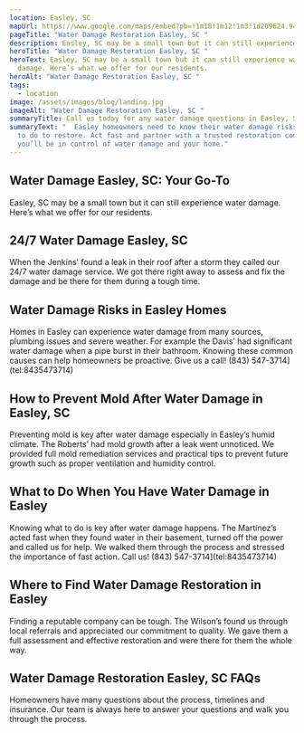 ```yaml
---
location: Easley, SC
mapUrl: https://www.google.com/maps/embed?pb=!1m18!1m12!1m3!1d209624.9419156564!2d-82.74833231275996!3d34.82129275582525!2m3!1f0!2f0!3f0!3m2!1i1024!2i768!4f13.1!3m3!1m2!1s0x8858480e78ae0dbb%3A0xe1d4aa7f5adf7eae!2sEasley%2C%20SC%2C%20USA!5e0!3m2!1sen!2sph!4v1728668010585!5m2!1sen!2sph
pageTitle: "Water Damage Restoration Easley, SC "
description: Easley, SC may be a small town but it can still experience water damage.
heroTitle: "Water Damage Restoration Easley, SC "
heroText: Easley, SC may be a small town but it can still experience water
  damage. Here’s what we offer for our residents.
heroAlt: "Water Damage Restoration Easley, SC "
tags:
  - location
image: /assets/images/blog/landing.jpg
imageAlt: "Water Damage Restoration Easley, SC "
summaryTitle: Call us today for any water damage questions in Easley, SC!
summaryText: "  Easley homeowners need to know their water damage risks and what
  to do to restore. Act fast and partner with a trusted restoration company and
  you’ll be in control of water damage and your home."
---
```

## Water Damage Easley, SC: Your Go-To

Easley, SC may be a small town but it can still experience water damage. Here’s what we offer for our residents.



## 24/7 Water Damage Easley, SC

When the Jenkins’ found a leak in their roof after a storm they called our 24/7 water damage service. We got there right away to assess and fix the damage and be there for them during a tough time.



## Water Damage Risks in Easley Homes

Homes in Easley can experience water damage from many sources, plumbing issues and severe weather. For example the Davis’ had significant water damage when a pipe burst in their bathroom. Knowing these common causes can help homeowners be proactive. Give us a call! (843) 547-3714](tel:8435473714)



## How to Prevent Mold After Water Damage in Easley, SC

Preventing mold is key after water damage especially in Easley’s humid climate. The Roberts’ had mold growth after a leak went unnoticed. We provided full mold remediation services and practical tips to prevent future growth such as proper ventilation and humidity control.



## What to Do When You Have Water Damage in Easley

Knowing what to do is key after water damage happens. The Martinez’s acted fast when they found water in their basement, turned off the power and called us for help. We walked them through the process and stressed the importance of fast action. Call us! (843) 547-3714](tel:8435473714)



## Where to Find Water Damage Restoration in Easley

Finding a reputable company can be tough. The Wilson’s found us through local referrals and appreciated our commitment to quality. We gave them a full assessment and effective restoration and were there for them the whole way.



## Water Damage Restoration Easley, SC FAQs

Homeowners have many questions about the process, timelines and insurance. Our team is always here to answer your questions and walk you through the process.

